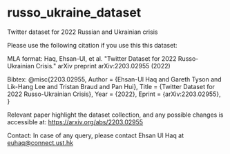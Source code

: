 # russo_ukraine_dataset
Twitter dataset for 2022 Russian and Ukrainian crisis

Please use the following citation if you use this this dataset:

MLA format: Haq, Ehsan-Ul, et al. "Twitter Dataset for 2022 Russo-Ukrainian Crisis." arXiv preprint arXiv:2203.02955 (2022)

Bibtex: 
@misc{2203.02955,
Author = {Ehsan-Ul Haq and Gareth Tyson and Lik-Hang Lee and Tristan Braud and Pan Hui},
Title = {Twitter Dataset for 2022 Russo-Ukrainian Crisis},
Year = {2022},
Eprint = {arXiv:2203.02955},
}

Relevant paper highlight the dataset collection, and any possible changes is accessible at: https://arxiv.org/abs/2203.02955



Contact: In case of any query, please contact Ehsan Ul Haq at euhaq@connect.ust.hk

